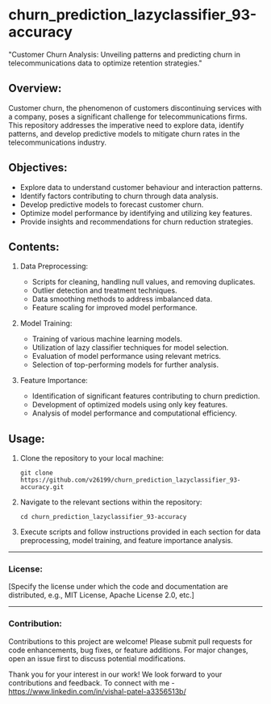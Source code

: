 # churn_prediction_lazyclassifier_93-accuracy
"Customer Churn Analysis: Unveiling patterns and predicting churn in telecommunications data to optimize retention strategies."

## Overview:
Customer churn, the phenomenon of customers discontinuing services with a company, poses a significant challenge for telecommunications firms. This repository addresses the imperative need to explore data, identify patterns, and develop predictive models to mitigate churn rates in the telecommunications industry.

## Objectives:

- Explore data to understand customer behaviour and interaction patterns.
- Identify factors contributing to churn through data analysis.
- Develop predictive models to forecast customer churn.
- Optimize model performance by identifying and utilizing key features.
- Provide insights and recommendations for churn reduction strategies.

## Contents:

1. Data Preprocessing:
    - Scripts for cleaning, handling null values, and removing duplicates.
    - Outlier detection and treatment techniques.
    - Data smoothing methods to address imbalanced data.
    - Feature scaling for improved model performance.

2. Model Training:
    - Training of various machine learning models.
    - Utilization of lazy classifier techniques for model selection.
    - Evaluation of model performance using relevant metrics.
    - Selection of top-performing models for further analysis.

3. Feature Importance:
    - Identification of significant features contributing to churn prediction.
    - Development of optimized models using only key features.
    - Analysis of model performance and computational efficiency.

## Usage:

1. Clone the repository to your local machine:
    ```
    git clone https://github.com/v26199/churn_prediction_lazyclassifier_93-accuracy.git
    ```

2. Navigate to the relevant sections within the repository:
    ```
    cd churn_prediction_lazyclassifier_93-accuracy

3. Execute scripts and follow instructions provided in each section for data preprocessing, model training, and feature importance analysis.

---

### License:

[Specify the license under which the code and documentation are distributed, e.g., MIT License, Apache License 2.0, etc.]

---

### Contribution:

Contributions to this project are welcome! Please submit pull requests for code enhancements, bug fixes, or feature additions. For major changes, open an issue first to discuss potential modifications.

Thank you for your interest in our work! We look forward to your contributions and feedback.
To connect with me - https://www.linkedin.com/in/vishal-patel-a3356513b/

